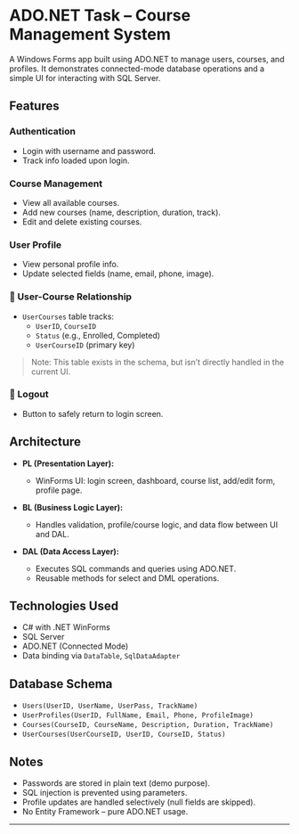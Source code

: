 # ADO.NET Task – Course Management System

A Windows Forms app built using ADO.NET to manage users, courses, and profiles. It demonstrates connected-mode database operations and a simple UI for interacting with SQL Server.

##  Features

###  Authentication
- Login with username and password.
- Track info loaded upon login.

###  Course Management
- View all available courses.
- Add new courses (name, description, duration, track).
- Edit and delete existing courses.

###  User Profile
- View personal profile info.
- Update selected fields (name, email, phone, image).

### 📑 User-Course Relationship
- `UserCourses` table tracks:
  - `UserID`, `CourseID`
  - `Status` (e.g., Enrolled, Completed)
  - `UserCourseID` (primary key)

> Note: This table exists in the schema, but isn’t directly handled in the current UI.

### 🔁 Logout
- Button to safely return to login screen.

##  Architecture

- **PL (Presentation Layer):**
  - WinForms UI: login screen, dashboard, course list, add/edit form, profile page.

- **BL (Business Logic Layer):**
  - Handles validation, profile/course logic, and data flow between UI and DAL.

- **DAL (Data Access Layer):**
  - Executes SQL commands and queries using ADO.NET.
  - Reusable methods for select and DML operations.

##  Technologies Used

- C# with .NET WinForms
- SQL Server
- ADO.NET (Connected Mode)
- Data binding via `DataTable`, `SqlDataAdapter`

##  Database Schema

- `Users(UserID, UserName, UserPass, TrackName)`
- `UserProfiles(UserID, FullName, Email, Phone, ProfileImage)`
- `Courses(CourseID, CourseName, Description, Duration, TrackName)`
- `UserCourses(UserCourseID, UserID, CourseID, Status)`


##  Notes

- Passwords are stored in plain text (demo purpose).
- SQL injection is prevented using parameters.
- Profile updates are handled selectively (null fields are skipped).
- No Entity Framework – pure ADO.NET usage.

---

